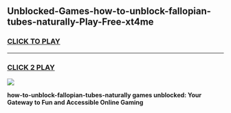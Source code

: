 
## Unblocked-Games-how-to-unblock-fallopian-tubes-naturally-Play-Free-xt4me
<h3>
<a href="https://premium76.site?title=how-to-unblock-fallopian-tubes-naturally&ref=18A1">CLICK TO PLAY</a></h3>
<hr>

<h3>
<a href="https://premium76.site?title=how-to-unblock-fallopian-tubes-naturally&ref=18A1">CLICK 2 PLAY</a>
  
</h3>

<a href="https://premium76.site?title=how-to-unblock-fallopian-tubes-naturally&ref=18A1"><img src="https://clearcache.store/games.png"></a>


**how-to-unblock-fallopian-tubes-naturally games unblocked: Your Gateway to Fun and Accessible Online Gaming**
